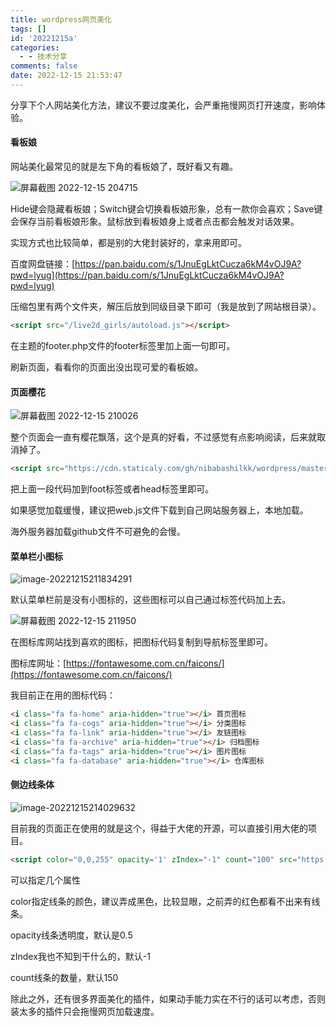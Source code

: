 ```yaml
---
title: wordpress网页美化
tags: []
id: '20221215a'
categories:
  - - 技术分享
comments: false
date: 2022-12-15 21:53:47
---
```


分享下个人网站美化方法，建议不要过度美化，会严重拖慢网页打开速度，影响体验。

#### 看板娘

网站美化最常见的就是左下角的看板娘了，既好看又有趣。

![屏幕截图 2022-12-15 204715](https://cdn.xiaoliu.life/tc/20221215a/屏幕截图-2022-12-15-204715.jpg)

Hide键会隐藏看板娘；Switch键会切换看板娘形象，总有一款你会喜欢；Save键会保存当前看板娘形象。鼠标放到看板娘身上或者点击都会触发对话效果。

实现方式也比较简单，都是别的大佬封装好的，拿来用即可。

百度网盘链接：[https://pan.baidu.com/s/1JnuEgLktCucza6kM4vOJ9A?pwd=lyug](https://pan.baidu.com/s/1JnuEgLktCucza6kM4vOJ9A?pwd=lyug)

压缩包里有两个文件夹，解压后放到同级目录下即可（我是放到了网站根目录）。

```html
<script src="/live2d_girls/autoload.js"></script>
```

在主题的footer.php文件的footer标签里加上面一句即可。

刷新页面，看看你的页面出没出现可爱的看板娘。

#### 页面樱花

![屏幕截图 2022-12-15 210026](https://cdn.xiaoliu.life/tc/20221215a/屏幕截图-2022-12-15-210026.jpg)

整个页面会一直有樱花飘落，这个是真的好看，不过感觉有点影响阅读，后来就取消掉了。

```html
<script src="https://cdn.staticaly.com/gh/nibabashilkk/wordpress/master/web.js"></script>
```

把上面一段代码加到foot标签或者head标签里即可。

如果感觉加载缓慢，建议把web.js文件下载到自己网站服务器上，本地加载。

海外服务器加载github文件不可避免的会慢。

#### 菜单栏小图标

![image-20221215211834291](https://cdn.xiaoliu.life/tc/20221215a/屏幕截图-2022-12-15-211753.jpg)

默认菜单栏前是没有小图标的，这些图标可以自己通过标签代码加上去。

![屏幕截图 2022-12-15 211950](https://cdn.xiaoliu.life/tc/20221215a/屏幕截图-2022-12-15-211950.jpg)

在图标库网站找到喜欢的图标，把图标代码复制到导航标签里即可。

图标库网址：[https://fontawesome.com.cn/faicons/](https://fontawesome.com.cn/faicons/)

我目前正在用的图标代码：

```html
<i class="fa fa-home" aria-hidden="true"></i> 首页图标
<i class="fa fa-cogs" aria-hidden="true"></i> 分类图标
<i class="fa fa-link" aria-hidden="true"></i> 友链图标
<i class="fa fa-archive" aria-hidden="true"></i> 归档图标
<i class="fa fa-tags" aria-hidden="true"></i> 图片图标
<i class="fa fa-database" aria-hidden="true"></i> 仓库图标
```

#### 侧边线条体

![image-20221215214029632](https://cdn.xiaoliu.life/tc/20221215a/屏幕截图-2022-12-15-213949.jpg)

目前我的页面正在使用的就是这个，得益于大佬的开源，可以直接引用大佬的项目。

```html
<script color="0,0,255" opacity='1' zIndex="-1" count="100" src="https://cdn.bootcss.com/canvas-nest.js/2.0.4/canvas-nest.js" type="text/javascript"></script>
```

可以指定几个属性

color指定线条的颜色，建议弄成黑色，比较显眼，之前弄的红色都看不出来有线条。

opacity线条透明度，默认是0.5

zIndex我也不知到干什么的，默认-1

count线条的数量，默认150

除此之外，还有很多界面美化的插件，如果动手能力实在不行的话可以考虑，否则装太多的插件只会拖慢网页加载速度。